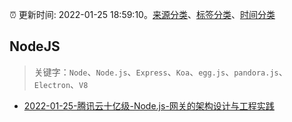 :alarm_clock: 更新时间: 2022-01-25 18:59:10。[来源分类](../README.md)、[标签分类](../TAGS.md)、[时间分类](../TIMELINE.md)

## NodeJS


> 关键字：`Node`、`Node.js`、`Express`、`Koa`、`egg.js`、`pandora.js`、`Electron`、`V8`



- [2022-01-25-腾讯云十亿级-Node.js-网关的架构设计与工程实践](https://toutiao.io/k/4dc37rq) 